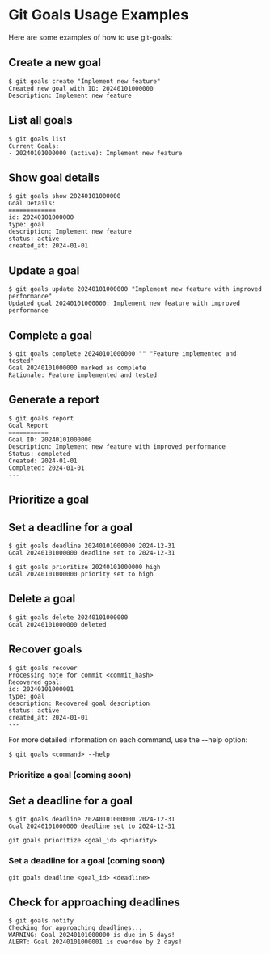 # Git Goals Usage Examples

Here are some examples of how to use git-goals:

## Create a new goal
```
$ git goals create "Implement new feature"
Created new goal with ID: 20240101000000
Description: Implement new feature
```

## List all goals
```
$ git goals list
Current Goals:
- 20240101000000 (active): Implement new feature
```

## Show goal details
```
$ git goals show 20240101000000
Goal Details:
=============
id: 20240101000000
type: goal
description: Implement new feature
status: active
created_at: 2024-01-01
```

## Update a goal
```
$ git goals update 20240101000000 "Implement new feature with improved performance"
Updated goal 20240101000000: Implement new feature with improved performance
```

## Complete a goal
```
$ git goals complete 20240101000000 "" "Feature implemented and tested"
Goal 20240101000000 marked as complete
Rationale: Feature implemented and tested
```

## Generate a report
```
$ git goals report
Goal Report
===========
Goal ID: 20240101000000
Description: Implement new feature with improved performance
Status: completed
Created: 2024-01-01
Completed: 2024-01-01
---
```

## Prioritize a goal
## Set a deadline for a goal
```
$ git goals deadline 20240101000000 2024-12-31
Goal 20240101000000 deadline set to 2024-12-31
```

```
$ git goals prioritize 20240101000000 high
Goal 20240101000000 priority set to high
```

## Delete a goal
```
$ git goals delete 20240101000000
Goal 20240101000000 deleted
```

## Recover goals
```
$ git goals recover
Processing note for commit <commit_hash>
Recovered goal:
id: 20240101000001
type: goal
description: Recovered goal description
status: active
created_at: 2024-01-01
---
```

For more detailed information on each command, use the --help option:
```
$ git goals <command> --help
```

### Prioritize a goal (coming soon)
## Set a deadline for a goal
```
$ git goals deadline 20240101000000 2024-12-31
Goal 20240101000000 deadline set to 2024-12-31
```


```
git goals prioritize <goal_id> <priority>
```

### Set a deadline for a goal (coming soon)

```
git goals deadline <goal_id> <deadline>
```


## Check for approaching deadlines
```
$ git goals notify
Checking for approaching deadlines...
WARNING: Goal 20240101000000 is due in 5 days!
ALERT: Goal 20240101000001 is overdue by 2 days!
```
